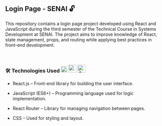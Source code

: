 ##  Login Page - SENAI 🔓

This repository contains a login page project developed using React and JavaScript during the third semester of the Technical Course in Systems Development at SENAI. The project aims to improve knowledge of React, state management, props, and routing while applying best practices in front-end development.

<br> 

### 🛠 Technologies Used    <img src="https://github.com/user-attachments/assets/39aeb7e2-5846-4b13-af10-acf623351c4e" width="20" height="20" alt="JavaScript Logo">   <img src="https://github.com/user-attachments/assets/abf68040-72f3-44b1-b936-664a7c888cf1" width="25">  <img src="https://github.com/user-attachments/assets/c956bb88-cd31-4238-ab97-8046d45f04e5" width="25" height="25" alt="CSS3 Logo">


* React.js – Front-end library for building the user interface.

* JavaScript (ES6+) – Programming language used for logic implementation.

* React Router – Library for managing navigation between pages.

* CSS – Used for styling and layout.
